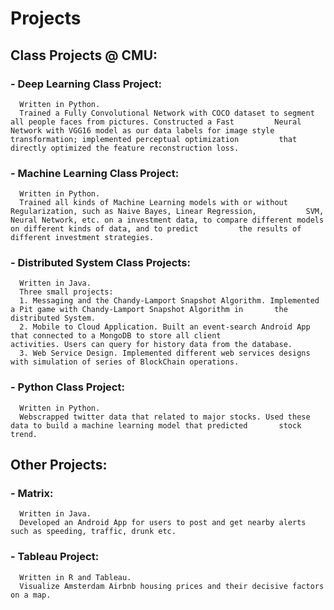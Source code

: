 # Projects

## Class Projects @ CMU:

### - Deep Learning Class Project: 
      
      Written in Python.
      Trained a Fully Convolutional Network with COCO dataset to segment all people faces from pictures. Constructed a Fast         Neural Network with VGG16 model as our data labels for image style transformation; implemented perceptual optimization         that directly optimized the feature reconstruction loss. 
      
### - Machine Learning Class Project: 

      Written in Python.
      Trained all kinds of Machine Learning models with or without Regularization, such as Naive Bayes, Linear Regression,           SVM, Neural Network, etc. on a investment data, to compare different models on different kinds of data, and to predict         the results of different investment strategies. 
      
### - Distributed System Class Projects:

      Written in Java.
      Three small projects: 
      1. Messaging and the Chandy-Lamport Snapshot Algorithm. Implemented a Pit game with Chandy-Lamport Snapshot Algorithm in       the distributed System. 
      2. Mobile to Cloud Application. Built an event-search Android App that connected to a MongoDB to store all client             activities. Users can query for history data from the database. 
      3. Web Service Design. Implemented different web services designs with simulation of series of BlockChain operations. 
      
### - Python Class Project:

      Written in Python.
      Webscrapped twitter data that related to major stocks. Used these data to build a machine learning model that predicted       stock trend. 

## Other Projects:

### - Matrix:

      Written in Java.
      Developed an Android App for users to post and get nearby alerts such as speeding, traffic, drunk etc.
      
### - Tableau Project:

      Written in R and Tableau.
      Visualize Amsterdam Airbnb housing prices and their decisive factors on a map. 

